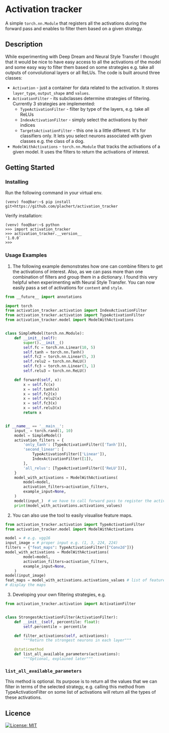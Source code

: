 # Activation tracker
A simple `torch.nn.Module` that registers all the activations during the forward pass and enables to filter them based on a given strategy.

##  Description
While experimenting with Deep Dream and Neural Style Transfer I thought that it would be nice to have easy access to all the activations of the model and some easy way to filter them based on some strategies e.g. take all outputs of convolutional layers or all ReLUs.
The code is built around three classes:
- `Activation` - just a container for data related to the activation. It stores `layer_type`, `output_shape` and `values`.
- `ActivationFilter` - its subclasses determine strategies of filtering. Currently 3 strategies are implemented:
    - `TypeActivationFilter` - filter by type of the layers, e.g. take all ReLUs
    - `IndexActivationFilter` - simply select the activations by their indices
    - `TargetsActivationFilter` - this one is a little different. It's for classifiers only. It lets you select neurons associated with given classes e.g. the class of a dog.
- `ModelWithActivations` - `torch.nn.Module` that tracks the activations of a given model. It uses the filters to return the activations of interest.

## Getting Started

### Installing
Run the following command in your virtual env.

```shell
(venv) foo@bar:~$ pip install git+https://github.com/plachert/activation_tracker
```

Verify installation:
```shell
(venv) foo@bar:~$ python
>>> import activation_tracker
>>> activation_tracker.__version__
'1.0.0`
>>>
```

### Usage Examples

1. The following example demonstrates how one can combine filters to get the activations of interest. Also, as we can pass more than one combination of filters and group them in a dictionary. I found this very helpful when experimenting with Neural Style Transfer. You can now easily pass a set of activations for `content` and `style`.
```python
from __future__ import annotations

import torch
from activation_tracker.activation import IndexActivationFilter
from activation_tracker.activation import TypeActivationFilter
from activation_tracker.model import ModelWithActivations


class SimpleModel(torch.nn.Module):
    def __init__(self):
        super().__init__()
        self.fc = torch.nn.Linear(10, 5)
        self.tanh = torch.nn.Tanh()
        self.fc2 = torch.nn.Linear(5, 3)
        self.relu2 = torch.nn.ReLU()
        self.fc3 = torch.nn.Linear(3, 1)
        self.relu3 = torch.nn.ReLU()

    def forward(self, x):
        x = self.fc(x)
        x = self.tanh(x)
        x = self.fc2(x)
        x = self.relu2(x)
        x = self.fc3(x)
        x = self.relu3(x)
        return x


if __name__ == '__main__':
    input_ = torch.rand(1, 10)
    model = SimpleModel()
    activation_filters = {
        'only_tanh': [TypeActivationFilter(['Tanh'])],
        'second_linear': [
            TypeActivationFilter(['Linear']),
            IndexActivationFilter([1]),
        ],
        'all_relus': [TypeActivationFilter(['ReLU'])],
    }
    model_with_activations = ModelWithActivations(
        model=model,
        activation_filters=activation_filters,
        example_input=None,
    )
    model(input_)  # we have to call forward pass to register the activations
    print(model_with_activations.activations_values)
```
2. You can also use the tool to easily visualise feature maps.
```python
from activation_tracker.activation import TypeActivationFilter
from activation_tracker.model import ModelWithActivations

model = # e.g. vgg16
input_image = # proper input e.g. (1, 3, 224, 224)
filters = {"feat_maps": TypeActivationFilter(["Conv2d"])}
model_with_activations = ModelWithActivations(
        model=model,
        activation_filters=activation_filters,
        example_input=None,
    )
model(input_image)
feat_maps = model_with_activations.activations_values # list of feature maps for each conv2 layer
# display the maps

```

3. Developing your own filtering strategies, e.g.
```python
from activation_tracker.activation import ActivationFilter


class StrongestActivationFilter(ActivationFilter):
    def __init__(self, percentile: float):
        self.percentile = percentile

    def filter_activations(self, activations):
        """Return the strongest neurons in each layer"""

    @staticmethod
    def list_all_available_parameters(activations):
        """Optional, explained later"""
```

### `list_all_available_parameters`
This method is optional. Its purpose is to return all the values that we can filter in terms of the selected strategy, e.g. calling this method from TypeActivationFilter on some list of activations will return all the types of these activations.
## Licence

[![License: MIT](https://img.shields.io/badge/License-MIT-yellow.svg)](https://github.com/plachert/activation_tracker/blob/main/LICENSE)
